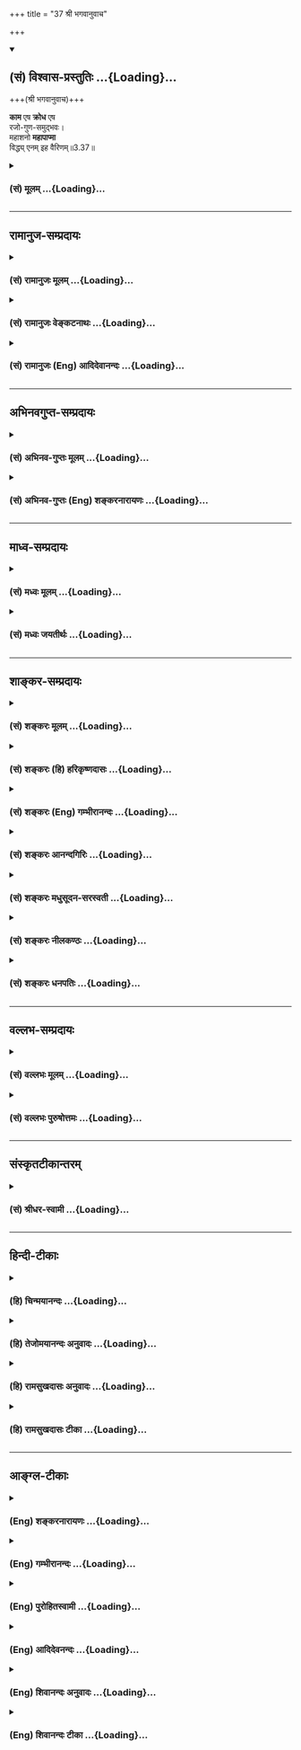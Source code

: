 +++
title = "37 श्री भगवानुवाच"

+++
<div class="js_include" newlevelforh1="2" title="(सं) विश्वास-प्रस्तुतिः" unfilled url="/mahAbhAratam/shlokashaH/06-bhIShma-parva/03-bhagavad-gItA-parva/saMskRtam/vishvAsa-prastutiH/03_karma-yogaH/37_shrI_bhagavAnuvAc.md">
<details open><summary><h2>(सं) विश्वास-प्रस्तुतिः ...{Loading}...</h2></summary>

+++(श्री भगवानुवाच)+++

**काम** एष **क्रोध** एष  
रजो-गुण-समुद्भवः।  
महाशनो **महापाप्मा**  
विद्ध्य् एनम् इह वैरिणम्॥3.37॥
</details>
</div>
<div class="js_include collapsed" newlevelforh1="3" title="(सं) मूलम्" unfilled url="/mahAbhAratam/shlokashaH/06-bhIShma-parva/03-bhagavad-gItA-parva/saMskRtam/mUlam/03_karma-yogaH/37_shrI_bhagavAnuvAc.md">
<details><summary><h3>(सं) मूलम् ...{Loading}...</h3></summary>

श्री भगवानुवाच  
काम एष क्रोध एष रजोगुणसमुद्भवः।  
महाशनो महापाप्मा विद्ध्येनमिह वैरिणम्।।3.37।।
</details>
</div>


_________________
## रामानुज-सम्प्रदायः
<div class="js_include collapsed" newlevelforh1="3" title="(सं) रामानुजः मूलम्" unfilled url="/mahAbhAratam/shlokashaH/06-bhIShma-parva/03-bhagavad-gItA-parva/saMskRtam/rAmAnujaH/mUlam/03_karma-yogaH/37_shrI_bhagavAnuvAc.md">
<details><summary><h3>(सं) रामानुजः मूलम् ...{Loading}...</h3></summary>

।।3.37।। श्रीभगवानुवाच अस्य उद्भवाभिभवरूपेण वर्तमानगुणमयप्रकृतिसंसृष्टस्य
प्रारब्धज्ञानयोगस्य **रजोगुणसमुद्भवः** प्राचीनवासनाजनितः शब्दादिविषयः
अयं **कामो महाशनः** शत्रुः सर्वविषयेषु एनम् आकर्षति। **एष** एव
प्रतिहतगतिः प्रतिहननहेतुभूतचेतनान् प्रति **क्रोध**रूपेण परिणतो
**महापाप्मा** परहिंसादिषु प्रवर्तयति **एनं** रजोगुणसमुद्भवं सहजं
ज्ञानयोगविरोधिनं **वैरिणं विद्धि।**

</details>
</div>
<div class="js_include collapsed" newlevelforh1="3" title="(सं) रामानुजः वेङ्कटनाथः" unfilled url="/mahAbhAratam/shlokashaH/06-bhIShma-parva/03-bhagavad-gItA-parva/saMskRtam/rAmAnujaH/venkaTanAthaH/03_karma-yogaH/37_shrI_bhagavAnuvAc.md">
<details><summary><h3>(सं) रामानुजः वेङ्कटनाथः ...{Loading}...</h3></summary>

  
  
।।3.37।। अथइन्द्रियस्य इत्यादिना सङ्ग्रहेणोक्तमेवार्थं प्रश्नस्योत्तरतया
प्रपञ्चयन् भगवानुवाच काम एष इति। विषयानुभववासनाबीजानां
कामक्रोधाद्यङ्कुरोत्पादने रजोगुणः सलिलसेकः कामादिर्ह्यस्मिन्मते
ज्ञानविशेषरूप आत्मधर्मः रजस्तु प्रकृतिगुणः अन्यधर्मस्य कथमन्यत्र
कार्यकरत्वमित्यत्रोक्तंगुणमयप्रकृतिसंसृष्टस्येति।
औष्ण्याश्रयदहनसंयोगाद्यथा करतलादौ स्फोटादिः तथा
गुणाश्रयप्रकृतिसंसर्गादात्मनि कामादिरिति भावः। तर्हि
गुणत्रयमयप्रकृतिसंसर्गात् सत्त्वादिकार्यज्ञानादिरपि युगपदेव किं न स्यात्
इत्यत्रोक्तं उद्भवाभिभवादिरूपेण वर्तमानेति।
पूर्वश्लोकोक्तायंशब्दस्यात्रापेक्षयाऽस्येति विपरिणत्याऽनुषङ्गः।
रजोगुणप्रचुरस्यास्य कथं ज्ञानयोगप्रारम्भमात्रत्वमपीति
चोद्यमुद्भवाभिभवक्रमेण मात्रया मध्ये कदाचित्सत्त्वोन्मेषसम्भावनया
निरस्तमित्यभिप्रेत्यज्ञानयोगारब्धस्येत्युक्तम्। आरब्ध इतिभुक्ता
ब्राह्मणाः इतिवत्कर्तरि क्तः। एषः इति पदेन पापाचरणे प्रयोजकः प्रश्नविषयः
परामृश्यते। तेनैवसदृशं चेष्टते 3।33इन्द्रियस्येन्द्रियस्यार्थे 3।34 इति
श्लोकद्वयोक्तार्थोऽप्यत्र स्मारित
इत्यभिप्रेत्यप्राचीनेत्यादिविशेषणद्वयमुक्तम्।
पूर्वोक्तरागद्वेषाववस्थान्तरापन्नावत्र कामक्रोधशब्देन व्यपदिश्येते इति
भावः। महाशनत्वविवरणंविषयेष्वेनमाकर्षतीति महदशनं भोग्यं यस्य स महाशनः। एषः
इति निर्देशस्यावृत्त्या वाक्यभेदः। तत्र च वाक्यद्वयस्यैकमेव मुखभेदेन
प्रतिपाद्यम्। अन्यथा कः पापाचरणे प्रयोजकः इति प्रश्नेकाम एष
क्रोधश्चइत्यादिप्रकारेण निर्देष्टव्यम्। अनन्तरं चविद्ध्येताविह वैरिणौ
इति वक्तव्यम्। उत्तरत्र च षट्स्वपि श्लोकेषुतेन एतेन कामरूपेण अस्य एनं यः
कामरूपम् इति सर्वत्रैकवचननिर्देशः काममात्रनिर्देशश्च क्रियते न तु
कामात्क्रोधस्य पृथक्त्वेनाभिधानम्। ततश्च काम एवावस्थाभेदेन क्रोधतयाऽत्र
विवक्षितः तदवस्थाद्वयविषयतया च वाक्यभेद उचितः। महाशनो महापाप्मा इति
पदद्वयमपि बाहुल्यानुसारेणौचित्यात् क्रमेण
तदुभयविषयमित्येतदखिलमभिप्रेत्याहएष एवेति। प्रतिहतगतिः इति क्रोधाख्ये
परिणामे हेतुरुक्तः। एकस्यैव शब्दादिविषयकामावस्थातः क्रोधावस्थाया विषयतो
भेदप्रदर्शनार्थमतिप्रसङ्गपरिहारार्थं चोक्तंप्रतिहतेत्यादि। महापाप्मतां
विवृणोतिपरहिंसादिषु प्रवर्तयतीति। महान् पाप्मा कार्यतया यस्यास्तीति स
महापाप्मा। क्रुद्धो हन्याद्गुरूनपि इति हि प्रसिद्धम्। एतच्छ्लोकोक्तं
रजोगुणाख्यं पूर्वोक्तप्रकृतिशब्दव्यपदेशार्हं वासनाख्यं कारणं चोपस्थाप्य
तदुभयकार्यताविशिष्टंएनं इत्यन्वादेशः परामृशतीत्यभिप्रायेणरजोगुणसमुद्भवं
सहजमिति पदद्वयमुक्तम्। इह वैरिणं इत्यत्र इहशब्दः प्रमादवत्तया
बुभुत्सितज्ञानयोगविषय इत्यभिप्रायेणोक्तं ज्ञानयोगविरोधिनमिति।  
  

</details>
</div>
<div class="js_include collapsed" newlevelforh1="3" title="(सं) रामानुजः (Eng) आदिदेवानन्दः" unfilled url="/mahAbhAratam/shlokashaH/06-bhIShma-parva/03-bhagavad-gItA-parva/saMskRtam/rAmAnujaH/english/AdidevAnandaH/03_karma-yogaH/37_shrI_bhagavAnuvAc.md">
<details><summary><h3>(सं) रामानुजः (Eng) आदिदेवानन्दः ...{Loading}...</h3></summary>

3.37 The Lord said The highly ravenous desire is born of the Guna Rajas originating from old subtle impressions. It has for its objects sound and other sense contacts. It is a foe to him who is practising Jnana Yoga, as he is joined with Prakrti constituted of the Gunas which rise and subside periodically. It attracts him towards the objects of the senses. It is this desire alone which, when hampered, develops into anger towards those persons who are the cause of such hindrance. It is a powerful cause of sin. It incites the aspirant to do harm to others.
Know this, which is born of the Guna called Rajas, as the natural enemy of Jnana Yogins.

</details>
</div>


_________________
## अभिनवगुप्त-सम्प्रदायः
<div class="js_include collapsed" newlevelforh1="3" title="(सं) अभिनव-गुप्तः मूलम्" unfilled url="/mahAbhAratam/shlokashaH/06-bhIShma-parva/03-bhagavad-gItA-parva/saMskRtam/abhinava-guptaH/mUlam/03_karma-yogaH/37_shrI_bhagavAnuvAc.md">
<details><summary><h3>(सं) अभिनव-गुप्तः मूलम् ...{Loading}...</h3></summary>

।।3.37।। अत्र उत्तरं सत्यपि धर्मे हृदिस्थे आगन्तुकावरणकृतोऽयं +++(N काचरणकृ
)+++ विप्लवो न तु तदभवकृतः +++(N तदभावप्लुतः)+++ इत्याशयेन। काम एष इति।
द्वाभ्यामेतच्छब्दाभ्यामनयोरत्यन्तावैषम्यं +++(S अत्यन्तवैषम्यम्)+++ सूच्यते।
एतौ च कामक्रोधौ नित्यसंबन्धिनौ अन्योन्याविनाभावेन वर्तेते इत्येकरुपतयैव
व्याचष्टे। एष च महस्य सुखस्य अशनः ग्रासकारकः महतः पापस्य हेतुत्त्वाच्च
क्रोध एव पापदायी। एनं च वैरिणं प्राज्ञो जानीयात्।

</details>
</div>
<div class="js_include collapsed" newlevelforh1="3" title="(सं) अभिनव-गुप्तः (Eng) शङ्करनारायणः" unfilled url="/mahAbhAratam/shlokashaH/06-bhIShma-parva/03-bhagavad-gItA-parva/saMskRtam/abhinava-guptaH/english/shankaranArAyaNaH/03_karma-yogaH/37_shrI_bhagavAnuvAc.md">
<details><summary><h3>(सं) अभिनव-गुप्तः (Eng) शङ्करनारायणः ...{Loading}...</h3></summary>

3.37 Kama esah etc. A total absence of difference among these two
(desire and wrath) is indicated by the word esah 'this' twice uttered.
These desire and wrath are ever interrelated and remain in an
inseparable mutual co-existence. Hence \[the Lord\] well describes them
only as identical. This is a swallower i.e., a devouer of the morsel of
festival i.e., the happiness. The wrath alone is a bestower of sins as
it is the cause of great sins. This is man of intelligence should view
to be an enemy.

</details>
</div>


_________________
## माध्व-सम्प्रदायः
<div class="js_include collapsed" newlevelforh1="3" title="(सं) मध्वः मूलम्" unfilled url="/mahAbhAratam/shlokashaH/06-bhIShma-parva/03-bhagavad-gItA-parva/saMskRtam/madhvaH/mUlam/03_karma-yogaH/37_shrI_bhagavAnuvAc.md">
<details><summary><h3>(सं) मध्वः मूलम् ...{Loading}...</h3></summary>

।।3.37।। यस्तु बलवान् प्रवर्तकः स एष कामः। क्रोधोऽप्येष एव
तज्जन्यत्वात्। कामात्क्रोधोऽभिजायते 2।62 इति ह्युक्तम्। यत्रापि
गुरुनिन्दादिनिमित्तः क्रोधः तत्रापि भक्तिनिमित्तानिन्दाकामनिमित्त एव। ये
त्वन्यथा वदन्ति ते सङ्गरान्न सूक्ष्मं जानन्ति। उक्तं चऋते कामं न
कोपाद्या जायन्ते च कथञ्चन इति। महाशनः महद्धि कामभोग्यम्।
महाब्रह्महत्यादिकारणत्वात् महापाप्मा। सर्वपुरुषार्थविरोधित्वाद्वैरीं।

</details>
</div>
<div class="js_include collapsed" newlevelforh1="3" title="(सं) मध्वः जयतीर्थः" unfilled url="/mahAbhAratam/shlokashaH/06-bhIShma-parva/03-bhagavad-gItA-parva/saMskRtam/madhvaH/jayatIrthaH/03_karma-yogaH/37_shrI_bhagavAnuvAc.md">
<details><summary><h3>(सं) मध्वः जयतीर्थः ...{Loading}...</h3></summary>

।।3.37।। बलवद्विषयश्चेत् प्रश्नः तर्हि परिहारो न सङ्गच्छत इत्यतः परिहारं
व्याचष्टे **यस्त्वि**ति। प्रवर्तकः पापेषु पुरुषः त्वया पृष्ट इति शेषः।
एवं योजनायां क्रोधस्यापि कामसाम्यं स्यात् तथा चोत्तरत्र
कामस्यैवानुवृत्तिर्विरुद्ध्येतेत्यतःक्रोध एषः इत्येतदन्यथा व्याचष्टे
**क्रोधोऽपी**ति। किं काम एव मुख्यया वृत्त्यैवमुच्यते नेति ब्रूमः
किन्तूपचारेण इति भावेनाह **तदि**ति। तदेव कुतः इत्यत आह **कामादि**ति।
नायमस्ति नियमः यदा गुरुनिन्दादिश्रवणे निन्दकाय क्रुद्ध्यति तदा
कामाभावेऽपि क्रोधोदयदर्शनात् इत्यत आह **यत्रापी**ति।
भक्तिनिमित्तश्चासावनिन्दाकामश्चेति विग्रहः। सङ्गात्सञ्जायते कामः 2।62
इत्येतद्दर्शयितुं भक्तिनिमित्तेत्युक्तम्। काम एव (एषः) केनचित् प्रतिहतः
क्रोधत्वेन परिणमते इति परेषां (शङ्करादीनां) व्याख्यानं दूषयति **ये
त्वि**ति। एकान्तःकरणोपादानत्वलक्षणादानन्तर्यलक्षणाच्च सङ्करात्सूक्ष्मं
कामक्रोधयोरत्यन्तभेदम्। न हि गुणो गुणस्योपादानं किन्तु निमित्तमेव
प्रागन्वये प्रमाणमुक्तं इदानीं व्यतिरेकेऽप्याह **उक्तं चे**ति। महाशन इति
कामे दुर्घटत्वाद्गौणमित्याह **महाशन** इति। भोग्यं विषयः।
यस्मात्कामभोग्यं महत्तस्मादसौ महाशन इत्यर्थः। काम एषः इति
पापकारणत्वेनोक्त्वा कथं महापाप्मेत्युच्यते इत्यतो न कर्मधारयोऽयम् किन्तु
महान्पाप्मा यस्मादिति बहुव्रीहिरिति भावेनाह **महाब्रह्मे**ति।
महच्छब्दात्परतः पापशब्दोऽध्याहार्यः। वधादिकर्तृत्वाभावात्कथं वैरित्वं
इत्यत आह सर्वेति सर्वः सम्पूर्णः पुरुषार्थो मोक्षः।

</details>
</div>


_________________
## शाङ्कर-सम्प्रदायः
<div class="js_include collapsed" newlevelforh1="3" title="(सं) शङ्करः मूलम्" unfilled url="/mahAbhAratam/shlokashaH/06-bhIShma-parva/03-bhagavad-gItA-parva/saMskRtam/shankaraH/mUlam/03_karma-yogaH/37_shrI_bhagavAnuvAc.md">
<details><summary><h3>(सं) शङ्करः मूलम् ...{Loading}...</h3></summary>

।।3.37।। ऐश्वर्यस्य समग्रस्य धर्मस्य यशसः श्रियः। वैराग्यस्याथ मोक्षस्य
षण्णां भग इतीरणा (विष्णु पु0 6।5।74) ऐश्वर्यादिषट्कं यस्मिन् वासुदेवे
नित्यमप्रतिबद्धत्वेन सामस्त्येन च वर्तते उत्पत्तिं प्रलयं चैव
भूतानामागतिं गतिम्। वेत्ति विद्यामविद्यां च स वाच्यो भगवानिति (विष्णु प0
6।5।78) उत्पत्त्यादिविषयं च विज्ञानं यस्य स वासुदेवः वाच्यः भगवान्
इति।।**काम एषः** सर्वलोकशत्रुः यन्निमित्ता सर्वानर्थप्राप्तिः
प्राणिनाम्। स एष कामः प्रतिहतः केनचित् क्रोधत्वेन परिणमते। अतः
**क्रोधः** अपि **एष** एव **रजोगुणसमुद्भवः** रजश्च तत् गुणश्च रजोगुणः सः
समुद्भवः यस्य सः कामः **रजोगुणसमुद्भवः** रजोगुणस्य वा समुद्भवः। कामो हि
उद्भूतः रजः प्रवर्तयन् पुरुषं प्रवर्तयति तृष्णया हि अहं कारितः इति
दुःखिनां रजःकार्ये सेवादौ प्रवृत्तानां प्रलापः श्रूयते। **महाशनः** महत्
अशनं अस्येति महाशनः अत एव **महापाप्मा** कामेन हि प्रेरितः जन्तुः पापं
करोति। अतः **विद्धि एनं** कामम् इह संसारे **वैरिणम्**।। कथं वैरी इति
दृष्टान्तैः प्रत्याययति

</details>
</div>
<div class="js_include collapsed" newlevelforh1="3" title="(सं) शङ्करः (हि) हरिकृष्णदासः" unfilled url="/mahAbhAratam/shlokashaH/06-bhIShma-parva/03-bhagavad-gItA-parva/saMskRtam/shankaraH/hindI/harikRShNadAsaH/03_karma-yogaH/37_shrI_bhagavAnuvAc.md">
<details><summary><h3>(सं) शङ्करः (हि) हरिकृष्णदासः ...{Loading}...</h3></summary>

।।3.37।। यह काम जो सब लोगोंका शत्रु है जिसके निमित्तसे जीवोंको सब
अनर्थोंकी प्राप्ति होती है वहीं यह काम किसी कारणसे बाधित होनेपर क्रोधके
रूपमें बदल जाता है इसलिये क्रोध भी यही है। यह काम रजोगुणसे उत्पन्न हुआ
है अथवा यों समझो कि रजोगुणका उत्पादक है क्योंकि उत्पन्न हुआ काम ही
रजोगुणको प्रकट करके पुरुषको कर्ममें लगाया करता है। तथा रजोगुणके कार्य
सेवा आदिमें लगे हुए दुःखित मनुष्योंका ही यह प्रलाप सुना जाता है कि
तृष्णा ही हमसे अमुक काम करवाती है इत्यादि। तथा यह काम बहुत खानेवाला है।
इसलिये महापापी भी है क्योंकि कामसे ही प्रेरित हुआ जीव पाप किया करता है।
इसलिये इस कामको ही तू इस संसारमें वैरी जान।

</details>
</div>
<div class="js_include collapsed" newlevelforh1="3" title="(सं) शङ्करः (Eng) गम्भीरानन्दः" unfilled url="/mahAbhAratam/shlokashaH/06-bhIShma-parva/03-bhagavad-gItA-parva/saMskRtam/shankaraH/english/gambhIrAnandaH/03_karma-yogaH/37_shrI_bhagavAnuvAc.md">
<details><summary><h3>(सं) शङ्करः (Eng) गम्भीरानन्दः ...{Loading}...</h3></summary>

3.37 Esah, this; kamah, desire, is the enemy of the whole world, because
of which the creatures incur all evil. This desire when obstructed in
any way turns into anger. Therefore, krodhah, anger, is also identical
with this (desire). It is rajoguna-samudbhavah, born of the ality of
rajas; or, it is the origin of the ality of rajas. For, when desire
comes into being, it instigates a person by arousing rajas. People who
are engaged in service etc., which are effects of rajas, and who are
stricken with sorrow are heard to lament, 'I have been led to act by
desire indeed!' It is mahaasanah, a great devourer, whose food is
enormous. And hence, indeed, it is maha-papma, a great sinner. For a
being commits sin when goaded by desire. Therefore, viddhi, know; enam,
this desire; to be vairinam, the enemy; iha, here in this world. With
the help of examples the Lord explains how it is an enemy:

</details>
</div>
<div class="js_include collapsed" newlevelforh1="3" title="(सं) शङ्करः आनन्दगिरिः" unfilled url="/mahAbhAratam/shlokashaH/06-bhIShma-parva/03-bhagavad-gItA-parva/saMskRtam/shankaraH/AnandagiriH/03_karma-yogaH/37_shrI_bhagavAnuvAc.md">
<details><summary><h3>(सं) शङ्करः आनन्दगिरिः ...{Loading}...</h3></summary>

।।3.37।। संप्रति प्रतिवचनं प्रस्तौति **शृण्विति।** तस्य वैरित्वं स्फोरयति
**सर्वेति।** अप्रस्तुतं किमिति प्रस्तूयते तत्राह **यं त्वमिति।**
भगवच्छब्दार्थं निर्धारयितुं पौराणिकं वचनमुदाहरति **ऐश्वर्यस्येति।**
समग्रस्येत्येतत्प्रत्येकं विशेषणैः संबध्यते अथशब्दस्तथाशब्दपर्यायः
समुच्चयार्थः। मोक्षशब्देन तदुपायो ज्ञानं विवक्ष्यते।
उदाहृतवचसस्तात्पर्यमाह **ऐश्वर्यादीति।** स वाच्यो भगवानिति संबन्धः।
तत्रैव पौराणिकं वाक्यान्तरं पठति **उत्पत्तिमिति।** भूतानामिति
प्रत्येकमुत्पत्त्यादिभिः संबध्यते। कारणार्थौ चोत्पतिप्रलयशब्दौ
क्रियामात्रस्य पुरुषान्तरगोचरत्वसंभवात्। आगतिर्गतिश्चेत्यागामिन्यौ
संपदापदौ सूच्येते। वाक्यान्तरस्यापि तात्पर्यमाह **उत्पत्त्यादीति।**
वेत्तीत्युक्तः साक्षात्कारो विज्ञानमित्युच्यते
समग्रैश्वर्यादिसंपत्तिसमुच्चयार्थश्चकारः। उक्तलक्षणो भगवान्किमुक्तवानिति
तदाह **काम इति।** कामस्य सर्वलोकशत्रुत्वं विशदयति **यन्निमित्तेति।**
तथापि कथं तस्यैव क्रोधत्वं तदाह **स एष इति।** कामक्रोधयोरेव
हेयत्वद्योतनार्थं कारणं कथयति **रजोगुणेति।** कारणद्वारा कामादेरेव
हेयत्वमुक्त्वा कार्यद्वारापि तस्य हेयत्वं सूचयति **रजोगुणस्येति**।
कामस्य पुरुषप्रवर्तकत्वमेव न रजोगुणजनकत्वमित्याशङ्क्याह **कामो हीति।**
तत्रैवानुभवानुसारिणीं लोकप्रसिद्धिं प्रमाणयति **तृष्णया हीति।** तस्य
योग्यायोग्यविभागमन्तरेण बहुविषयत्वं दर्शयति **महाशन इति।**
बहुविषयत्वप्रयुक्तं कर्म निर्दिशति **अत इति।** सर्वविषयत्वेऽपि कुतोऽस्य
पापत्वमित्याशङ्क्याह **कामेनेति।** कामस्योक्तविशेषणवत्त्वे फलितमाह **अत
इति।**

</details>
</div>
<div class="js_include collapsed" newlevelforh1="3" title="(सं) शङ्करः मधुसूदन-सरस्वती" unfilled url="/mahAbhAratam/shlokashaH/06-bhIShma-parva/03-bhagavad-gItA-parva/saMskRtam/shankaraH/madhusUdana-sarasvatI/03_karma-yogaH/37_shrI_bhagavAnuvAc.md">
<details><summary><h3>(सं) शङ्करः मधुसूदन-सरस्वती ...{Loading}...</h3></summary>

।।3.37।। एवमर्जुनेनः पृष्टेअथो खल्वाहुः काममय एवायं पुरुषः
इतिआत्मैवेदमग्र आसीदेक एव सोऽकामयत जाया मे स्यादथ प्रजायेयाथ वित्तं मे
स्यादथ कर्म कुर्वीय इत्यादिश्रुतिसिद्धमुत्तरं श्रीभगवानुवाच। यस्त्वया
पृष्टो हेतुर्बलादनर्थमार्गे प्रवर्तकः स एष कामएव महान् शत्रुः
यन्निमित्ता सर्वानर्थप्राप्तिः प्राणिनाम्। ननु क्रोधोऽप्यभिचारादौ
प्रवर्तको दृष्ट इत्यत आह क्रोध एषः। काम एव केनचिद्धेतुना प्रतिहतः
क्रोधत्वेन परिणमते अतः क्रोधोऽप्येष काम एव। एतस्मिन्नेव महावैरिणि
निवारिते सर्वपुरुषार्थप्राप्तिनित्यर्थः। तन्निवारणोपायज्ञानाय तत्कारणमाह
रजोगुणसमुद्भवः दुःखप्रवृत्तिबलात्मको रजोगुण एव समुद्भवः कारणं यस्य। अतः
कारणानुविधायित्वात्कार्यस्य सोऽपि तथा। यद्यपि तमोगुणोऽपि तस्य कारणं
तथापि दुःखे प्रवृत्तो च रजसएव प्राधान्यात्तस्यैव निर्देशः। एतेन
सात्विक्या वृत्त्या रजसि क्षीणे सोऽपि क्षीयत इत्युक्तम्। अथवा तस्य
कथमनर्थमार्गे प्रवर्तकत्वमित्यत आह रजोगुणस्य प्रवृत्त्यादिलक्षणस्य
समुद्भवो यस्मात्। कामो हि विषयाभिलाषात्मकः स्वयमुद्भूतो रजः
प्रवर्तयन्पुरुषं दुःखात्मके कर्मणि प्रवर्तयति तेनायमवश्यं हन्तव्य
इत्यभिप्रायः। ननु सामदानभेदण्डाश्चत्वार उपायस्तत्र प्रथमत्रिकस्यासंभवे
चतुर्थो दण्डः प्रयोक्तव्यो नतु हठादेवेत्याशङ्क्य त्रयाणामसंभवं वक्तुं
विशिनष्टि महाशनो महापाप्मेति। महदशनमस्येति महाशनःयत्पृथिव्यां व्रीहियवं
हिरण्यं पशवः स्त्रियः। नालमेकस्य तत्सर्वमिति मत्वा शमं व्रजेत्।। इति
स्मृतेः। अतो न दानेन संधातुं शक्यः। नापि सामभेदाभ्याम्। यतो
महापाप्माऽत्युग्रः। तेन हि बलात्प्रेरितोऽनिष्टफलमपि जानन्पापं करोति। अतो
विद्धि जानीहि एनं काममिह संसारे वैरिणम्। तदेतत्सर्वं विवृतं
वार्तिककारैरात्मैवेदमग्र आसीदिति श्रुतिव्याख्यानेप्रवृत्तौ च निवृत्तौ च
यथोक्तस्याधिकारिणः। स्वातन्त्र्ये सति संसारसृतौ कस्मात्प्रवर्तते।। नतु
निःशेषविध्वस्तसंसारानर्थवर्त्मनि। निवृत्तिलक्षणे वाच्यं केनायं
प्रेर्यतेऽवशः।। अनर्थपरिपाकत्वमपि जानन्प्रवर्तते। पारतन्त्र्यमृते दृष्टा
प्रवृत्तिर्नेदृशी क्वचित्।। तस्माच्छ्रेयोर्थिनः पुंसः
प्रेरकोऽनिष्टकर्मणि। वक्तव्यस्तन्निरासार्थमित्यर्था स्यात्परा
श्रुतिः।। अनाप्तपुरुषार्थोऽयं निःशेषानर्थसंकुलः।
इत्यकामयतानाप्तान्पुमर्थान्साधनैर्जडः। जिहासति तथानर्थानविद्वानात्मनि
श्रितान्। अविद्योद्भूतकामः सन्नथो खल्विति च श्रुतिः। अकामतः क्रियाः
काश्चिद्दृश्यन्ते नेह कस्यचित्। यद्यद्धि कुरुते जन्तुस्तत्तत्कामस्य
चेष्टितम्।। काम एष क्रोध एष इत्यादिवचनं स्मृतेः। प्रवर्तको नापरोऽतः
कामादन्यः प्रतीयते इतिअकामतः इति मनुवचनम्। अन्यत्स्पष्टम्।

</details>
</div>
<div class="js_include collapsed" newlevelforh1="3" title="(सं) शङ्करः नीलकण्ठः" unfilled url="/mahAbhAratam/shlokashaH/06-bhIShma-parva/03-bhagavad-gItA-parva/saMskRtam/shankaraH/nIlakaNThaH/03_karma-yogaH/37_shrI_bhagavAnuvAc.md">
<details><summary><h3>(सं) शङ्करः नीलकण्ठः ...{Loading}...</h3></summary>

।।3.37।। अत्रोत्तरंकाममय एवायं पुरुष इत्यादिश्रुतिसिद्धं भगवानुवाच **काम
एष इति।** एष प्रसिद्धः कामःसोऽकामयत जाया मे स्यादथ प्रजायेयाथ वित्तं मे
स्यादथ कर्म कुर्वीयेति श्रुतेरिदं मे भूयादिदं मे भूयात् इति
तीव्राभिलाषहेतुभूतश्चेतसोऽनवस्थितत्वापादको वृत्तिविशेषः। स च चेतोरूप
एव। कामः संकल्पः इत्युपक्रम्यएतत्सर्वं मनः इत्युपसंहारात् स एष कामः
केनचिन्निमित्तेन प्रतिहतः क्रोधरूपेण परिणमतेऽतः क्रोधोऽभिज्वलनात्माप्येष
एव तमेनमिह शरीरेऽन्तःस्थितं वैरिणं विद्धि। कुतो वैरी। यतः रजोगुणसमुद्भवः
रजो रञ्जनात्मकः प्राकृतो गुणः तस्य गुणौ कार्यभूतौ तृष्णासङ्गौ
तावेवोद्भवो यस्य सः। रजःकार्यत्वात् दुःखैकफलोऽयमतो वैरी। यद्वा रजोगुणस्य
लोभप्रवृत्त्यादिलक्षणस्य समुद्भवो यस्मात्। ननु विषयाभिलाषात्मकः कामो
विषयार्पणेन शाम्यति। विषयस्य दौर्लभ्यनिश्चये स्वत एव वा निवर्तते अन्ध इव
रूपदर्शनाभिलाषादित्याशङ्क्याह **महाशनो महापाप्मेति।**
महद्दातुमपारणीयमशनमस्य स तथा। यथोक्तंन जातु कामः कामानामुपभोगेन शाम्यति।
हविषा कृष्णवर्त्मेव भूय एवाभिवर्धते इति। यत्पृथिव्यां व्रीहियवं हिरण्यं
पशवः स्त्रियः। नालमेकस्य तत्सर्वमिति मत्वा शमं व्रजेत् इति। तथा
महापाप्मात्युग्रः। स हि सहस्रशः प्रबोधितोऽपि न निवर्तते तद्वदयमपि
दुश्चिकित्स्यः। महाशनत्वान्नायं वैरी दानसाध्यः। नापि सामभेदसाध्यः।
अत्युग्रत्वात्। अतो हन्तव्य एवेति।

</details>
</div>
<div class="js_include collapsed" newlevelforh1="3" title="(सं) शङ्करः धनपतिः" unfilled url="/mahAbhAratam/shlokashaH/06-bhIShma-parva/03-bhagavad-gItA-parva/saMskRtam/shankaraH/dhanapatiH/03_karma-yogaH/37_shrI_bhagavAnuvAc.md">
<details><summary><h3>(सं) शङ्करः धनपतिः ...{Loading}...</h3></summary>

।।3.37।। एवं पृष्टः श्रीभगवान्ऐश्वर्यस्य समग्रस्य धर्मस्य यशसः श्रियः।
ज्ञानवैराग्ययोश्चैव षण्णां भग इतीरणा इत्युक्तं समग्रमैश्वर्यादिषट्कं
नित्यमप्रतिबन्धेन यस्मिन्वासुदेवे वर्ततेउत्पत्तिं निधनं चैव भूतानामागतिं
गतिम्। वेत्ति विद्यामविद्यां च स वाच्यो भगवानिति। इत्युत्पत्त्यादिविषयं
च विज्ञानं यस्य स वासुदेवो भगवानितिशब्दवाच्य उवाचोत्तरमुक्तवान् **काम
इति।** यस्त्वया वैरी पृष्टः एष कामः शत्रुर्यन्निमित्ता
सर्वानर्थप्राप्तिर्लोकस्य। ननु क्रोधोऽप्यनर्थहेतुर्लोके दृश्यते इत्यत
आह। स एव कामः कुतश्चिन्निमित्तात्प्रतिहितः क्रोधत्वेन परिणमतेऽहः
क्रोधोऽप्येष एव शत्रोः पुत्रत्वादप्ययं शत्रुरित्याह। रजोगुणः समुद्भवो
यस्य सः। यद्वा कथं शत्रुतां करोतीत्यह आह। रजोगुणस्य समुद्भवः कारणं कामो
रजः प्रवर्तयन्पुरुषं प्रवर्तयति। ननु विषयभोगेन तृप्तिं नीतः शत्रुत्वं
जिहास्यतीति चेत् तत्राह। महदशनमस्य सः। तदुक्तम् न जातु कामः
कामानामुपभोगेन शाभ्यति। हविषा कृष्णवर्त्मेव भूय
एवाभिवर्धते।। यत्पृथिव्यां व्रीहियवं हिरण्यं पशवः स्त्रियः। नालमेकस्य
तत्सर्वमिति मत्वा शमं व्रजेत् इति। ननु लोके यथा स्वेनापराधिनः
कश्चिच्छत्रुत्वं भजति तथायमप्यतोऽपराधं तस्य न करिष्यामीतिचेत्तत्राह।
महाशनत्वान्महापाप्माऽत्युग्रो विनैवापराधं स्वेनोपकृतश्च नाशयतीत्यर्थः।
अतः काममेव परमं वैरिणं विद्धि। ज्ञात्वा च तत्परिहाराय यतस्वेति भावः।

</details>
</div>


_________________
## वल्लभ-सम्प्रदायः
<div class="js_include collapsed" newlevelforh1="3" title="(सं) वल्लभः मूलम्" unfilled url="/mahAbhAratam/shlokashaH/06-bhIShma-parva/03-bhagavad-gItA-parva/saMskRtam/vallabhaH/mUlam/03_karma-yogaH/37_shrI_bhagavAnuvAc.md">
<details><summary><h3>(सं) वल्लभः मूलम् ...{Loading}...</h3></summary>

।।3.37।। तत्रोत्तरम् काम एष इति। रागपूर्वावतारः कामः तत्तदिच्छास्वरूप
एवात्र हेतुः प्रवर्त्तकः द्वेषपूर्वावतारश्च तत्परिणामभूतः क्रोध
एवाऽवसेयः। रजोगुणसमुद्भवः काम एव क्रोधस्तमोगुणसमुद्भव इति यद्यपि युक्तं
वक्तुं तथापि परिणामे तमसो हेतुत्वादेवं नोक्तं अतएव कामानुज इत्युच्यते।
कामश्च तदग्रजो बुद्धिनाशनो दुष्पूरो महापाप इति तेन बलादेव नियोजितः
सर्वकर्मकारीति प्रायो राजसं तामसं रागं द्वेषं तद्धेतुकं पापं
वैरिणमित्युत्तरपक्षार्थः। अत्र क्रोधस्याप्युपक्रमे यत्कामस्यैव
वैरित्वकथनं तत्पार्थस्य युद्धोपस्थितौ
तत्तद्बन्धुजीवनादिकामत्वाभिप्रायेणेति बोध्यम्।

</details>
</div>
<div class="js_include collapsed" newlevelforh1="3" title="(सं) वल्लभः पुरुषोत्तमः" unfilled url="/mahAbhAratam/shlokashaH/06-bhIShma-parva/03-bhagavad-gItA-parva/saMskRtam/vallabhaH/puruShottamaH/03_karma-yogaH/37_shrI_bhagavAnuvAc.md">
<details><summary><h3>(सं) वल्लभः पुरुषोत्तमः ...{Loading}...</h3></summary>

  
  
।।3.37।। एतत्प्रश्नोत्तरमाह भगवान्
प्रपञ्चवैचित्र्यार्थप्रकटितत्रिगुणमध्यस्थविक्षिप्तकरणैकस्वभावरजोगुणात्मकभगवदंशमोहितस्तत्र
प्रवर्त्तते तस्मात्तद्गुणकृतविक्षेपकर्माणि तत्स्वरूपज्ञानपूर्वकं
त्यजेदित्याह काम एष इति। एष इति लौकिकः कामः। रजोगुणसमुद्भवः
रजोगुणादुत्पत्तिर्यस्य सः। सर्वेषां द्वेषी शत्रुः। एष एव
कामोऽवस्थान्तरापन्नः क्रोधो भवति सोऽपि रजोगुणसमुद्भवः। स महाशनो
दुरापूरः। अत एव श्रीभागवते उक्तं 9।19।14 न जातु कामः कामानामुपभोगेन
शाम्यति। हविषा कृष्णवर्त्मेव भूय एवाभिवर्द्धते।। किं पुनर्महापाप्मा
महापापरूपो भगवद्भजनप्रतिबन्धकः। इह संसारे देहग्रहणानन्तरमेनं वैरिणं
विद्धि। इह इतिपदादेतद्देहावसाने सति अलौकिकेऽयमेव कार्याय भविष्यतीति
भावः।  
  

</details>
</div>


_________________
## संस्कृतटीकान्तरम्
<div class="js_include collapsed" newlevelforh1="3" title="(सं) श्रीधर-स्वामी" unfilled url="/mahAbhAratam/shlokashaH/06-bhIShma-parva/03-bhagavad-gItA-parva/saMskRtam/shrIdhara-svAmI/03_karma-yogaH/37_shrI_bhagavAnuvAc.md">
<details><summary><h3>(सं) श्रीधर-स्वामी ...{Loading}...</h3></summary>

।।3.37।। अत्रोत्तरं श्रीभगवानुवाच **काम एष इति।** यस्त्वया पृष्टो हेतुरेष
काम एव। ननु क्रोधोऽपि पूर्वं त्वयोक्तःइन्द्रियस्येन्द्रियस्य इत्यत्र।
सत्यम्। नासौ ततः पृथक् किंतु क्रोधोऽप्येष एव काम एव केनचित्प्रतिहतः
क्रोधात्मना परिणमते। अतः पूर्वं पृथक्त्वेनोक्तोऽपि क्रोधः कामज
एवेत्यभिप्रायेण कामेनैकीकृत्योच्यते। रजोगुणात्समुद्भवतीति तथा। अनेन
सत्त्ववृद्ध्या रजसि क्षयं नीते सति कामोऽपि क्षीयत इति सूचितम्। एनं
काममिह मोक्षमार्गे वैरिणं विद्धि। अयं च वक्ष्यमाणक्रमेण हन्तव्य एव। यतो
नासौ दानेन संधातुं शक्य इत्याह। महाशनः महदशनं यस्य। दुष्पूर इत्यर्थः। न
च साम्ना संधातुं शक्यः यतो महापाप्मा अत्युग्रः।

</details>
</div>


_________________
## हिन्दी-टीकाः
<div class="js_include collapsed" newlevelforh1="3" title="(हि) चिन्मयानन्दः" unfilled url="/mahAbhAratam/shlokashaH/06-bhIShma-parva/03-bhagavad-gItA-parva/hindI/chinmayAnandaH/03_karma-yogaH/37_shrI_bhagavAnuvAc.md">
<details><summary><h3>(हि) चिन्मयानन्दः ...{Loading}...</h3></summary>

।।3.37।। यह काम यह क्रोध काम अर्थात् इच्छा ही मनुष्य के ह्रदय में स्थित
राक्षस है। आत्म अज्ञान ही बुद्धि में इच्छा रूप में व्यक्त होता है। इस
श्लोक में काम और क्रोध इन दोनों को भिन्न नहीं समझना चाहिये। किसी
परिस्थिति विशेष में काम ही क्रोध का रूप ले लेता है। मन का वह विक्षेप जो
किसी वस्तु को प्राप्त करने की अत्यन्त अधीरता के रूप में व्यक्त होता है
काम कहलाता है। सामान्यत इच्छा अपने से भिन्न किसी अप्राप्त वस्तु के लिये
ही होती हैं। जगत् में असंख्य व्यक्तियों और परिस्थितियों के मध्य सदैव
इच्छा का पूर्ण होना सम्भव नहीं होता और इस प्रकार हमारे और इच्छित वस्तु
के बीच कोई विघ्न आता है तो प्रतिहत इच्छा ही क्रोध का रूप ले लेती है। इस
प्रकार काम अथवा क्रोध ही वह राक्षस है जो हमें परिस्थितियों के साथ समझौता
करने को विवश कर देता है। आदर्शों को भुलाकर हमें पापाचरण में प्रवृत्त
करता है। हमारी निम्न कोटि की इच्छायें जितनी प्रबल होगी उतना ही पापपूर्णं
हमारा जीवन होगा। कामनाएं हमारे विवेक को आच्छादित कर देती हैं। काम के
उत्पन्न होने पर उससे ही असंख्य प्रकार की दुखदायक वृत्तियां उत्पन्न होती
हैं। इन सब के वश में होना अज्ञान और उनके ऊपर शासन करना ज्ञान है। अब
भगवान् दृष्टांतों के द्वारा समझाते हैं कि किस प्रकार हमारा शत्रु यह काम
हमारे विवेक को आच्छादित करता है

</details>
</div>
<div class="js_include collapsed" newlevelforh1="3" title="(हि) तेजोमयानन्दः अनुवादः" unfilled url="/mahAbhAratam/shlokashaH/06-bhIShma-parva/03-bhagavad-gItA-parva/hindI/tejomayAnandaH/anuvAdaH/03_karma-yogaH/37_shrI_bhagavAnuvAc.md">
<details><summary><h3>(हि) तेजोमयानन्दः अनुवादः ...{Loading}...</h3></summary>

।।3.37।। श्रीभगवान् ने कहा -- रजोगुण में उत्पन्न हुई यह 'कामना' है, यही
क्रोध है; यह महाशना (जिसकी भूख बड़ी हो) और महापापी है, इसे ही तुम यहाँ
(इस जगत् में) शत्रु जानो।।

</details>
</div>
<div class="js_include collapsed" newlevelforh1="3" title="(हि) रामसुखदासः अनुवादः" unfilled url="/mahAbhAratam/shlokashaH/06-bhIShma-parva/03-bhagavad-gItA-parva/hindI/rAmasukhadAsaH/anuvAdaH/03_karma-yogaH/37_shrI_bhagavAnuvAc.md">
<details><summary><h3>(हि) रामसुखदासः अनुवादः ...{Loading}...</h3></summary>

।।3.37।। श्रीभगवान् बोले - रजोगुणसे उत्पन्न हुआ यह काम ही क्रोध है। यह
बहुत खानेवाला और महापापी है। इस विषयमें तू इसको ही वैरी जान।

</details>
</div>
<div class="js_include collapsed" newlevelforh1="3" title="(हि) रामसुखदासः टीका" unfilled url="/mahAbhAratam/shlokashaH/06-bhIShma-parva/03-bhagavad-gItA-parva/hindI/rAmasukhadAsaH/TIkA/03_karma-yogaH/37_shrI_bhagavAnuvAc.md">
<details><summary><h3>(हि) रामसुखदासः टीका ...{Loading}...</h3></summary>

3.37।।***व्याख्या--*'रजोगुणसमुद्भवः'--** आगे चौदहवें अध्यायके सातवें
श्लोकमें भगवान् कहेंगे कि तृष्णा (कामना) और आसक्तिसे रजोगुण उत्पन्न होता
है और यहाँ यह कहते हैं कि रजोगुणसे काम उत्पन्न होता है। इससे यह समझना
चाहिये कि रागसे काम उत्पन्न होता है और कामसे राग बढ़ता है। तात्पर्य यह
है कि सांसारिक पदार्थोंको सुखदायी माननेसे राग उत्पन्न होता है, जिससे
अन्तःकरणमें उनका महत्त्व दृढ़ हो जाता है। फिर उन्हीं पदार्थोंका संग्रह
करने और उनसे सुख लेनेकी कामना उत्पन्न होती है। पुनः कामनासे पदार्थोंमें
राग बढ़ता है। यह क्रम जबतक चलता है, तबतक पाप-कर्मसे सर्वथा निवृत्ति नहीं
होती।  
  
**'काम एष क्रोध एषः'--**मेरी मनचाही हो-- यही काम है **(टिप्पणी प₀
188.1)**। उत्पत्ति-विनाशशील जड-पदार्थोंके संग्रहकी इच्छा, संयोगजन्य
सुखकी इच्छा, सुखकी आसक्ति--ये सब कामके ही रूप हैं।  
पाप-कर्म कहीं तो 'काम' के वशीभूत होकर और कहीं 'क्रोध' के वशीभूत होकर
किया गया दीखता है। दोनोंसे अलग-अलग पाप होते हैं। इसलिये दोनों पद दिये।
वास्तवमें काम अर्थात् उत्पत्ति-विनाशशील पदार्थोंकी कामना, प्रियता,
आकर्षण ही समस्त पापोंका मूल है **(टिप्पणी प₀ 188.2)**। कामनामें बाधा
लगनेपर काम ही क्रोधमें परिणत हो जाता है। इसलिये भगवान्ने एक कामनाको ही
पापोंका मूल बतानेके लिये उपर्युक्त पदोंमें एकवचनका प्रयोग किया है।  
  
कामनाकी पूर्ति होनेपर 'लोभ' उत्पन्न होता होता है **(टिप्पणी प₀ 188.3)**
और कामनामें बाधा पहुँचानेपर (बाधा पहुँचानेवालेपर)क्रोध उत्पन्न होता है।
यदि बाधा पहुँचानेवाला अपनेसे अधिक बलवान् हो तो 'क्रोध' उत्पन्न न होकर
'भय' उत्पन्न होता है। इसलिये गीतामें कहीं-कहीं कामना और क्रोधके साथ-साथ
भय की भी बात आयी है; जैसे--**'वीतरागभयक्रोधाः'** (4। 10) और
**'विगतेच्छाभयक्रोधः'** (5। 28)।

</details>
</div>


_________________
## आङ्ग्ल-टीकाः
<div class="js_include collapsed" newlevelforh1="3" title="(Eng) शङ्करनारायणः" unfilled url="/mahAbhAratam/shlokashaH/06-bhIShma-parva/03-bhagavad-gItA-parva/english/shankaranArAyaNaH/03_karma-yogaH/37_shrI_bhagavAnuvAc.md">
<details><summary><h3>(Eng) शङ्करनारायणः ...{Loading}...</h3></summary>

3.37. The Bhagavat said This desire, this wrath, born of the Rajas-Strand, is a swallower of festival \[and\] a mighty bestower of sins. Know this to be the enemy here.

</details>
</div>
<div class="js_include collapsed" newlevelforh1="3" title="(Eng) गम्भीरानन्दः" unfilled url="/mahAbhAratam/shlokashaH/06-bhIShma-parva/03-bhagavad-gItA-parva/english/gambhIrAnandaH/03_karma-yogaH/37_shrI_bhagavAnuvAc.md">
<details><summary><h3>(Eng) गम्भीरानन्दः ...{Loading}...</h3></summary>

3.37 The Blessed Lord said This desire, this anger, born of the ality of rajas, is a great devourer, a great sinner. Know this to be the enemy here.

</details>
</div>
<div class="js_include collapsed" newlevelforh1="3" title="(Eng) पुरोहितस्वामी" unfilled url="/mahAbhAratam/shlokashaH/06-bhIShma-parva/03-bhagavad-gItA-parva/english/purohitasvAmI/03_karma-yogaH/37_shrI_bhagavAnuvAc.md">
<details><summary><h3>(Eng) पुरोहितस्वामी ...{Loading}...</h3></summary>

3.37 Lord Shri Krishna: It is desire, it is aversion, born of passion.
Desire consumes and corrupts everything. It is man's greatest enemy.

</details>
</div>
<div class="js_include collapsed" newlevelforh1="3" title="(Eng) आदिदेवनन्दः" unfilled url="/mahAbhAratam/shlokashaH/06-bhIShma-parva/03-bhagavad-gItA-parva/english/AdidevanandaH/03_karma-yogaH/37_shrI_bhagavAnuvAc.md">
<details><summary><h3>(Eng) आदिदेवनन्दः ...{Loading}...</h3></summary>

3.37 The Lord said It is desire, it is wrath, born of the Guna of Rajas;
it is a great devourer, an impeller to sin. Know this to be the foe here.

</details>
</div>
<div class="js_include collapsed" newlevelforh1="3" title="(Eng) शिवानन्दः अनुवादः" unfilled url="/mahAbhAratam/shlokashaH/06-bhIShma-parva/03-bhagavad-gItA-parva/english/shivAnandaH/anuvAdaH/03_karma-yogaH/37_shrI_bhagavAnuvAc.md">
<details><summary><h3>(Eng) शिवानन्दः अनुवादः ...{Loading}...</h3></summary>

3.37 The Blessed Lord said It is desire, it is anger both of the ality of Rajas, all-devouring, all-sinful; know this as the foe here (in this world).

</details>
</div>
<div class="js_include collapsed" newlevelforh1="3" title="(Eng) शिवानन्दः टीका" unfilled url="/mahAbhAratam/shlokashaH/06-bhIShma-parva/03-bhagavad-gItA-parva/english/shivAnandaH/TIkA/03_karma-yogaH/37_shrI_bhagavAnuvAc.md">
<details><summary><h3>(Eng) शिवानन्दः टीका ...{Loading}...</h3></summary>

3.37 कामः desire; एषः this; क्रोधः anger; एषः this; रजोगुणसमुद्भवः born of the Rajoguna; महाशनः alldevouring; महापाप्मा allsinful; विद्धि know;
एनम् this; इह here; वैरिणम् the foe.Commentary Bhagavan Bhaga means the six attributes; viz.; Jnana (knowledge); Vairagya (dispassion); Kirti
(fame); Aishvarya (divine manifestations and excellences); Sri (wealth);
and Bala (might). He who possesses these six attributes and who has a perfect knowledge of the origin and the end of the universe is Bhagavan or the Lord.The cause of all sin and wrong action in this world is desire. Anger is desire itself. When a desire is not gratified; the man becomes angry against those who stand as obstacles on the path of fulfilment.The desire is born of the ality of Rajas. When desire arises;
it generates Rajas and urges the man to work in order to possess the object. Therefore; know that this desire is mans foe on this earth.
(Cf.XVI.21).

</details>
</div>
